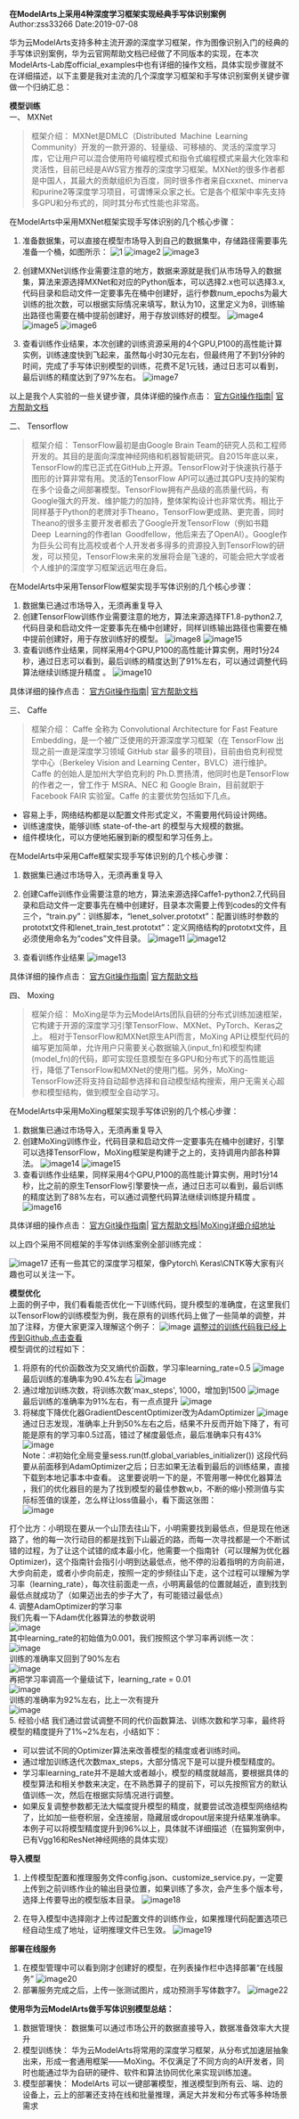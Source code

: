 ﻿**在ModelArts上采用4种深度学习框架实现经典手写体识别案例**  
Author:zss33266
Date:2019-07-08

华为云ModelArts支持多种主流开源的深度学习框架，作为图像识别入门的经典的手写体识别案例，华为云官网帮助文档已经做了不同版本的实现，在本次ModelArts-Lab库official_examples中也有详细的操作文档，具体实现步骤就不在详细描述，以下主要是我对主流的几个深度学习框架和手写体识别案例关键步骤做一个归纳汇总：

**模型训练**  
一、	MXNet
	

> 框架介绍：
MXNet是DMLC（Distributed Machine Learning Community）开发的一款开源的、轻量级、可移植的、灵活的深度学习库，它让用户可以混合使用符号编程模式和指令式编程模式来最大化效率和灵活性，目前已经是AWS官方推荐的深度学习框架。MXNet的很多作者都是中国人，其最大的贡献组织为百度，同时很多作者来自cxxnet、minerva和purine2等深度学习项目，可谓博采众家之长。它是各个框架中率先支持多GPU和分布式的，同时其分布式性能也非常高。

在ModelArts中采用MXNet框架实现手写体识别的几个核心步骤：
1.	准备数据集，可以直接在模型市场导入到自己的数据集中，存储路径需要事先准备一个桶，如图所示： 
![1](https://user-images.githubusercontent.com/52277737/60807291-db30b400-a1b7-11e9-9b2c-c896eea3a3a3.png)
![image2](https://user-images.githubusercontent.com/52277737/60807422-3cf11e00-a1b8-11e9-8e89-b63c3a40a9f5.png)
![image3](https://user-images.githubusercontent.com/52277737/60807432-4c706700-a1b8-11e9-9d6b-07bee35505d9.png)

2.	创建MXNet训练作业需要注意的地方，数据来源就是我们从市场导入的数据集，算法来源选择MXNet和对应的Python版本，可以选择2.x也可以选择3.x,代码目录和启动文件一定要事先在桶中创建好，运行参数num_epochs为最大训练的批次数，可以根据实际情况来填写，默认为10，这里定义为8，训练输出路径也需要在桶中提前创建好，用于存放训练好的模型。 
![image4](https://user-images.githubusercontent.com/52277737/60807446-54c8a200-a1b8-11e9-8929-ec6fb0e8a0a9.png)
![image5](https://user-images.githubusercontent.com/52277737/60807453-58f4bf80-a1b8-11e9-9109-23ef06e0efe7.png)
![image6](https://user-images.githubusercontent.com/52277737/60807457-5b571980-a1b8-11e9-90f1-21403aa976b5.png)
3.	查看训练作业结果，本次创建的训练资源采用的4个GPU,P100的高性能计算实例，训练速度快到飞起来，虽然每小时30元左右，但最终用了不到1分钟的时间，完成了手写体识别模型的训练，花费不足1元钱，通过日志可以看到，最后训练的精度达到了97%左右。
![image7](https://user-images.githubusercontent.com/52277737/60807462-5db97380-a1b8-11e9-9d08-8117952e86c6.png)

以上是我个人实验的一些关键步骤，具体详细的操作点击：
[官方Git操作指南](https://github.com/yepingjoy/ModelArts-Lab/tree/master/offical_examples/Using_MXNet_to_Create_a_MNIST_Dataset_Recognition_Application)|
[官方帮助文档](https://support.huaweicloud.com/bestpractice-modelarts/modelarts_10_0009.html)

二、	Tensorflow

> 框架介绍：
TensorFlow最初是由Google Brain Team的研究人员和工程师开发的。其目的是面向深度神经网络和机器智能研究。自2015年底以来，TensorFlow的库已正式在GitHub上开源。TensorFlow对于快速执行基于图形的计算非常有用。灵活的TensorFlow API可以通过其GPU支持的架构在多个设备之间部署模型。TensorFlow拥有产品级的高质量代码，有Google强大的开发、维护能力的加持，整体架构设计也非常优秀。相比于同样基于Python的老牌对手Theano，TensorFlow更成熟、更完善，同时Theano的很多主要开发者都去了Google开发TensorFlow（例如书籍Deep Learning的作者Ian Goodfellow，他后来去了OpenAI）。Google作为巨头公司有比高校或者个人开发者多得多的资源投入到TensorFlow的研发，可以预见，TensorFlow未来的发展将会是飞速的，可能会把大学或者个人维护的深度学习框架远远甩在身后。

在ModelArts中采用TensorFlow框架实现手写体识别的几个核心步骤：
1.	数据集已通过市场导入，无须再重复导入
2.	创建TensorFlow训练作业需要注意的地方，算法来源选择TF1.8-python2.7,代码目录和启动文件一定要事先在桶中创建好，同样训练输出路径也需要在桶中提前创建好，用于存放训练好的模型。
![image8](https://user-images.githubusercontent.com/52277737/60807542-90fc0280-a1b8-11e9-91aa-ae619e668fd8.png)
![image15](https://user-images.githubusercontent.com/52277737/60807551-93f6f300-a1b8-11e9-9ed2-a43fc599aa30.png)
3.	查看训练作业结果，同样采用4个GPU,P100的高性能计算实例，用时1分24秒，通过日志可以看到，最后训练的精度达到了91%左右，可以通过调整代码算法继续训练提升精度 。 
![image10](https://user-images.githubusercontent.com/52277737/60807647-cc96cc80-a1b8-11e9-88b4-0d71eb927537.png)


具体详细的操作点击：
[官方Git操作指南](https://github.com/yepingjoy/ModelArts-Lab/tree/master/offical_examples/Using_TensorFlow_to_Create_a_MNIST_Dataset_Recognition_Application)|
[官方帮助文档](https://support.huaweicloud.com/bestpractice-modelarts/modelarts_10_0010.html)


三、	Caffe

> 框架介绍：
Caffe 全称为 Convolutional Architecture for Fast Feature Embedding，是一个被广泛使用的开源深度学习框架（在 TensorFlow 出现之前一直是深度学习领域 GitHub star 最多的项目)，目前由伯克利视觉学中心（Berkeley Vision and Learning Center，BVLC）进行维护。Caffe 的创始人是加州大学伯克利的 Ph.D.贾扬清，他同时也是TensorFlow的作者之一，曾工作于 MSRA、NEC 和 Google Brain，目前就职于 Facebook FAIR 实验室。Caffe 的主要优势包括如下几点。
- 容易上手，网络结构都是以配置文件形式定义，不需要用代码设计网络。
- 训练速度快，能够训练 state-of-the-art 的模型与大规模的数据。
- 组件模块化，可以方便地拓展到新的模型和学习任务上。

在ModelArts中采用Caffe框架实现手写体识别的几个核心步骤：
1.	数据集已通过市场导入，无须再重复导入
2.	创建Caffe训练作业需要注意的地方，算法来源选择Caffe1-python2.7,代码目录和启动文件一定要事先在桶中创建好，目录本次需要上传到codes的文件有三个，“train.py”：训练脚本，“lenet_solver.prototxt”：配置训练时参数的prototxt文件和lenet_train_test.prototxt”：定义网络结构的prototxt文件，且必须使用命名为“codes”文件目录。
 ![image11](https://user-images.githubusercontent.com/52277737/60807735-0e277780-a1b9-11e9-96ca-5b0d39220f50.png)
![image12](https://user-images.githubusercontent.com/52277737/60807759-1b446680-a1b9-11e9-9ebb-cbff749cd597.png)

 
3.	查看训练作业结果
 ![image13](https://user-images.githubusercontent.com/52277737/60807771-24cdce80-a1b9-11e9-9d42-ffbfe7b3fddf.png)

具体详细的操作点击：
[官方Git操作指南](https://github.com/huaweicloud/ModelArts-Lab/blob/master/official_examples/Using_Caffe_to_Create_a_MNIST_Dataset_Recognition_Application/)|
[官方帮助文档](https://support.huaweicloud.com/bestpractice-modelarts/modelarts_10_0011.html)



四、	Moxing

> 框架介绍：
MoXing是华为云ModelArts团队自研的分布式训练加速框架，它构建于开源的深度学习引擎TensorFlow、MXNet、PyTorch、Keras之上。 相对于TensorFlow和MXNet原生API而言，MoXing API让模型代码的编写更加简单，允许用户只需要关心数据输入(input_fn)和模型构建(model_fn)的代码，即可实现任意模型在多GPU和分布式下的高性能运行，降低了TensorFlow和MXNet的使用门槛。另外，MoXing-TensorFlow还将支持自动超参选择和自动模型结构搜索，用户无需关心超参和模型结构，做到模型全自动学习。

在ModelArts中采用MoXing框架实现手写体识别的几个核心步骤：
1.	数据集已通过市场导入，无须再重复导入
2.	创建MoXing训练作业，代码目录和启动文件一定要事先在桶中创建好，引擎可以选择TensorFlow，MoXing框架是构建于之上的，支持调用内部各种算法。
![image14](https://user-images.githubusercontent.com/52277737/60808097-1338f680-a1ba-11e9-8ef4-5272d13b6109.png)
![image15](https://user-images.githubusercontent.com/52277737/60808139-251a9980-a1ba-11e9-9278-6bc134ef4c7b.png)
3.	查看训练作业结果，同样采用4个GPU,P100的高性能计算实例，用时1分14秒，比之前的原生TensorFlow引擎要快一点，通过日志可以看到，最后训练的精度达到了88%左右，可以通过调整代码算法继续训练提升精度 。
![image16](https://user-images.githubusercontent.com/52277737/60808155-2e0b6b00-a1ba-11e9-8928-fe4b849925b0.png)
 
具体详细的操作点击：
[官方Git操作指南](https://github.com/huaweicloud/ModelArts-Lab/tree/master/official_examples/Using_MoXing_to_Create_a_MNIST_Dataset_Recognition_Application)|
[官方帮助文档](https://support.huaweicloud.com/bestpractice-modelarts/modelarts_10_0007.html)|[MoXing详细介绍地址](https://github.com/huaweicloud/ModelArts-Lab/blob/master/docs/moxing_api_doc/MoXing_API_Introduction.md)

以上四个采用不同框架的手写体训练案例全部训练完成：
 
![image17](https://user-images.githubusercontent.com/52277737/60808269-70cd4300-a1ba-11e9-852d-effd24e7011c.png)
还有一些其它的深度学习框架，像Pytorch\ Keras\CNTK等大家有兴趣也可以关注一下。

**模型优化**  
上面的例子中，我们看看能否优化一下训练代码，提升模型的准确度，在这里我们以TensorFlow的训练模型为例，我在原有的训练代码上做了一些简单的调整，并加了注释，方便大家更深入理解这个例子：
![image](https://user-images.githubusercontent.com/52277737/60971973-e6224a80-a357-11e9-9eae-09495b272467.png)
[调整过的训练代码我已经上传到Github,点击查看](https://github.com/zss33266/ModelArts-Lab/blob/master/contrib/%E5%9C%A8ModelArts%E4%B8%8A%E9%87%87%E7%94%A84%E7%A7%8D%E6%B7%B1%E5%BA%A6%E5%AD%A6%E4%B9%A0%E6%A1%86%E6%9E%B6%E5%AE%9E%E7%8E%B0%E7%BB%8F%E5%85%B8%E6%89%8B%E5%86%99%E4%BD%93%E8%AF%86%E5%88%AB%E6%A1%88%E4%BE%8B-zss33266/train_mnist_tf_optimized.py)  
模型调优的过程如下：
1. 将原有的代价函数改为交叉熵代价函数，学习率learning_rate=0.5
![image](https://user-images.githubusercontent.com/52277737/60990216-80938580-a37a-11e9-8aa3-e55346302bb2.png)  
最后训练的准确率为90.4%左右
![image](https://user-images.githubusercontent.com/52277737/60988713-c3ebf500-a376-11e9-8a6d-76d0b4cf1d30.png)  
2. 通过增加训练次数，将训练次数'max_steps', 1000，增加到1500
![image](https://user-images.githubusercontent.com/52277737/60988372-0d881000-a376-11e9-8c26-c14246239b16.png)  
最后训练的准确率为91%左右，有一点点提升 
![image](https://user-images.githubusercontent.com/52277737/60990278-a4ef6200-a37a-11e9-9aca-41b7f6ee3c5d.png)
3. 将梯度下降优化器GradientDescentOptimizer改为AdamOptimizer
![image](https://user-images.githubusercontent.com/52277737/60988466-41633580-a376-11e9-9de9-681f326b9c9b.png)  
通过日志发现，准确率上升到50%左右之后，结果不升反而开始下降了，有可能是原有的学习率0.5过高，错过了梯度最低点，最后准确率只有43%
![image](https://user-images.githubusercontent.com/52277737/60990386-e5e77680-a37a-11e9-9a9f-3dd86eed5351.png)  
Note：:#初始化全局变量sess.run(tf.global_variables_initializer()) 这段代码要从前面移到AdamOptimizer之后；日志如果无法看到最后的训练结果，直接下载到本地记事本中查看。
这里要说明一下的是，不管用哪一种优化器算法 ，我们的优化器目的是为了找到模型的最佳参数w,b，不断的缩小预测值与实际标签值的误差，怎么样让loss值最小，看下面这张图：  
![image](https://user-images.githubusercontent.com/52277737/60990817-d61c6200-a37b-11e9-921a-2b1bbc64a335.png)  

打个比方：小明现在要从一个山顶去往山下，小明需要找到最低点，但是现在他迷路了，他的每一次行动目的都是找到下山最近的路，而每一次寻找都是一个不断试错的过程，为了让这个试错的成本最小化，他需要一个指南针（可以理解为优化器Optimizer)，这个指南针会指引小明到达最低点，他不停的沿着指明的方向前进，大步向前走，或者小步向前走，按照一定的步频往山下走，这个过程可以理解为学习率（learning_rate），每次往前面走一点，小明离最低的位置就越近，直到找到最低点就成功了（如果迈出去的步子大了，有可能错过最低点）  
4. 调整AdamOptimizer的学习率  
我们先看一下Adam优化器算法的参数说明    
![image](https://user-images.githubusercontent.com/52277737/60990526-35c63d80-a37b-11e9-90fb-4e121fca3323.png)  
其中learning_rate的初始值为0.001，我们按照这个学习率再训练一次：    
![image](https://user-images.githubusercontent.com/52277737/60992920-0239e200-a380-11e9-81c7-a755156bce4d.png)  
训练的准确率又回到了90%左右     
![image](https://user-images.githubusercontent.com/52277737/60993849-d61f6080-a381-11e9-849e-7d2df46ee329.png)  
再把学习率调高一个量级试下，learning_rate = 0.01  
![image](https://user-images.githubusercontent.com/52277737/60988422-2a244800-a376-11e9-9f76-08e5c0a92eae.png)  
训练的准确率为92%左右，比上一次有提升  
![image](https://user-images.githubusercontent.com/52277737/60993284-b50a4000-a380-11e9-81de-1f38b5d7ea00.png)  
5. 经验小结
我们通过尝试调整不同的代价函数算法、训练次数和学习率，最终将模型的精度提升了1%~2%左右，小结如下：
- 可以尝试不同的Optimizer算法来改善模型的精度或者训练时间。
- 通过增加训练迭代次数max_steps，大部分情况下是可以提升模型精度的。
- 学习率learning_rate并不是越大或者越小，模型的精度就越高，要根据具体的模型算法和相关参数来决定，在不熟悉算子的提前下，可以先按照官方的默认值训练一次，然后在根据实际情况进行调整。
- 如果反复调整参数都无法大幅度提升模型的精度，就要尝试改造模型网络结构了，比如加一些卷积层，全连接层，隐藏层或dropout层来提升结果准确率。本例子可以将模型精度提升到96%以上，具体就不详细描述（在猫狗案例中，已有Vgg16和ResNet神经网络的具体实现）

**导入模型**
1.	上传模型配置和推理服务文件config.json、customize_service.py，一定要上传到之前训练作业的输出目录位置，如果训练了多次，会产生多个版本号，选择上传要导出的模型版本目录。
 ![image18](https://user-images.githubusercontent.com/52277737/60808296-7cb90500-a1ba-11e9-8587-5bbf6bc834df.png)

2.	在导入模型中选择刚才上传过配置文件的训练作业，如果推理代码配置选项已经自动生成了地址，证明推理文件已生效。
![image19](https://user-images.githubusercontent.com/52277737/60808302-804c8c00-a1ba-11e9-8ade-752b391be2ed.png)

**部署在线服务**
1.	在模型管理中可以看到刚才创建好的模型，在列表操作栏中选择部署“在线服务”
 ![image20](https://user-images.githubusercontent.com/52277737/60808322-922e2f00-a1ba-11e9-9946-dfa36eb90ddf.png)
2.	部署服务完成之后，上传一张测试图片，成功预测手写体数字7。
![image22](https://user-images.githubusercontent.com/52277737/60808422-d4f00700-a1ba-11e9-8a8e-d0942bb78a8a.png) 

**使用华为云ModelArts做手写体识别模型总结：**
1.	数据管理快：
数据集可以通过市场公开的数据直接导入，数据准备效率大大提升
2.	模型训练快：
华为云ModelArts将常用的深度学习框架，从分布式加速层抽象出来，形成一套通用框架——MoXing。不仅满足了不同方向的AI开发者，同时也能通过华为自研的硬件、软件和算法协同优化来实现训练加速。
3.	模型部署快：
ModelArts 可以一键部署模型，推送模型到所有云、端、边的设备上，云上的部署还支持在线和批量推理，满足大并发和分布式等多种场景需求
